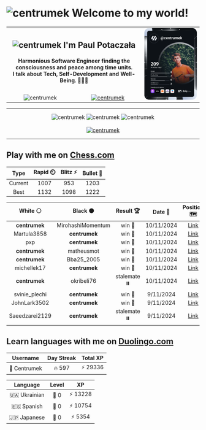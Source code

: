 <h1>
  <img
    src="https://emojis.slackmojis.com/emojis/images/1531849430/4246/blob-sunglasses.gif"
    width="30"
    alt="centrumek"
  />
  Welcome to my world!
</h1>

<table>
  <tbody>
    <tr>
      <td align="center" width="70%" colspan="2">
        <h2>
          <img
            src="https://raw.githubusercontent.com/MartinHeinz/MartinHeinz/master/wave.gif"
            width="30px"
            alt="centrumek"
          />
          I'm Paul Potaczała
        </h2>
        <h4>
          Harmonious Software Engineer finding the consciousness and peace among time units.
          <br/>
          I talk about Tech, Self-Development and Well-Being. 🌿🧘🚀
        </h4>
      </td>
      <td width="30%" rowspan="2">
        <a href="https://app.daily.dev/centrumek">
          <img
            src="./devcard.svg"
            alt="centrumek"
          />
        </a>
      </td>
    </tr>
    <tr align="center">
      <td>
        <img
          src="https://komarev.com/ghpvc/?username=centrumek&label=visitors&color=0e75b6&style=flat"
          alt="centrumek"
        >
      </td>
      <td>
        <a href="https://stackoverflow.com/users/14496012/centrumek">
          <img
            src="https://stackoverflow.com/users/flair/14496012.png?theme=dark"
            alt="centrumek"
          >
        </a>
      </td>
    </tr>
  </tbody>
</table>

---
<div align="center">
  <img 
    src="https://github-readme-stats.vercel.app/api?username=centrumek&show_icons=true&count_private=true&theme=dark&hide_border=true&hide=issues,contribs&bg_color=00000000"
    alt="centrumek"
  />
  <img
    src="https://github-readme-stats.vercel.app/api/top-langs/?username=centrumek&layout=compact&hide_border=true&theme=dark&bg_color=00000000&langs_count=6&exclude_repo=air-statistic-app"
    alt="centrumek"
  />
  <img 
    src="https://github-readme-streak-stats.herokuapp.com?user=centrumek&theme=dark&hide_border=true&background=FFFFFF00"
    alt="centrumek"
  />
  <br/>
  <br/>
  <a href="https://www.buymeacoffee.com/centrumek">
    <img
      src="https://cdn.buymeacoffee.com/buttons/v2/default-orange.png"
      height="50"
      width="210"
      alt="centrumek"
    />
  </a>
</div>

---

## Play with me on [Chess.com](https://www.chess.com/member/centrumek)

<div align="center">
<!--START_SECTION:chessStats-->
<!-- Automatically generated with https://github.com/Balastrong/chess-stats-action -->

| Type | Rapid ⏲️ | Blitz ⚡ | Bullet 🔫 |
|:---:|:---:|:---:|:---:|
| Current | 1007 | 953 | 1203 |
| Best | 1132 | 1098 | 1222 |

| White ⚪ | Black ⚫ | Result 🏆 | Date 📅 | Position 🗺️ | Type 🕕 |
|:---:|:---:|:---:|:---:|:---:|:---:|
| **centrumek** | MirohashiMomentum | win 🥇 | 10/11/2024 | <a href="http://www.ee.unb.ca/cgi-bin/tervo/fen.pl?select=8/6pp/3k2b1/PR1P1p2/4r3/2P3P1/5K1P/8 b - -">Link</a> | Bullet |
| Martula3858 | **centrumek** | win 🥇 | 10/11/2024 | <a href="http://www.ee.unb.ca/cgi-bin/tervo/fen.pl?select=8/p5k1/Qp4p1/2p4p/4q3/5pPP/PP3P2/6K1 w - -">Link</a> | Bullet |
| pxp | **centrumek** | win 🥇 | 10/11/2024 | <a href="http://www.ee.unb.ca/cgi-bin/tervo/fen.pl?select=5b1r/6kp/7q/3p1p2/8/2N5/1P3PPP/4R1K1 w - -">Link</a> | Bullet |
| **centrumek** | matheusmot | win 🥇 | 10/11/2024 | <a href="http://www.ee.unb.ca/cgi-bin/tervo/fen.pl?select=8/8/4R1Q1/5pkp/1P6/6P1/5P1P/6K1 b - -">Link</a> | Bullet |
| **centrumek** | Bba25_2005 | win 🥇 | 10/11/2024 | <a href="http://www.ee.unb.ca/cgi-bin/tervo/fen.pl?select=3Q2k1/1N3ppp/8/p3n3/1p6/3PBP2/PP4PP/2R3K1 b - -">Link</a> | Bullet |
| michellek17 | **centrumek** | win 🥇 | 10/11/2024 | <a href="http://www.ee.unb.ca/cgi-bin/tervo/fen.pl?select=r3kr2/p1p1n2p/1pnp4/PP2p2q/4P3/2PP4/5PPP/RN3RK1 b q -">Link</a> | Bullet |
| **centrumek** | okribeli76 | stalemate ⏸️ | 10/11/2024 | <a href="http://www.ee.unb.ca/cgi-bin/tervo/fen.pl?select=8/8/8/8/8/7k/7p/7K w - -">Link</a> | Bullet |
| svinie_plechi | **centrumek** | win 🥇 | 9/11/2024 | <a href="http://www.ee.unb.ca/cgi-bin/tervo/fen.pl?select=8/p3k2p/1pb3r1/2b5/8/1P4P1/P3K2P/8 w - -">Link</a> | Bullet |
| JohnLark3502 | **centrumek** | win 🥇 | 9/11/2024 | <a href="http://www.ee.unb.ca/cgi-bin/tervo/fen.pl?select=8/2k5/4p2n/p2pPp2/3P4/2P2N2/P1K2PPP/8 w - -">Link</a> | Bullet |
| Saeedzarei2129 | **centrumek** | stalemate ⏸️ | 9/11/2024 | <a href="http://www.ee.unb.ca/cgi-bin/tervo/fen.pl?select=8/2b5/2P5/p7/P7/7k/7p/7K w - -">Link</a> | Bullet |

<!--END_SECTION:chessStats-->
</div>

## Learn languages with me on [Duolingo.com](https://www.duolingo.com/profile/Centrumek)

<div align="center">
<!--START_SECTION:duolingoStats-->
<!-- Automatically generated with https://github.com/centrumek/duolingo-readme-stats-->

| Username | Day Streak | Total XP |
|:---:|:---:|:---:|
| 👤 Centrumek | 🔥 597 | ⚡ 29336 |

| Language | Level | XP |
|:---:|:---:|:---:|
| 🇺🇦 Ukrainian | 👑 0 | ⚡ 13228 |
| 🇪🇸 Spanish | 👑 0 | ⚡ 10754 |
| 🇯🇵 Japanese | 👑 0 | ⚡ 5354 |

<!--END_SECTION:duolingoStats-->
</div>
<!--
**centrumek/centrumek** is a ✨ _special_ ✨ repository because its `README.md` (this file) appears on your GitHub profile.

Here are some ideas to get you started:

- 🔭 I’m currently working on ...
- 🌱 I’m currently learning ...
- 👯 I’m looking to collaborate on ...
- 🤔 I’m looking for help with ...
- 💬 Ask me about ...
- 📫 How to reach me: ...
- 😄 Pronouns: ...
- ⚡ Fun fact: ...
-->
